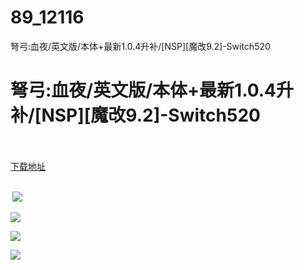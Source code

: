 # 89_12116
弩弓:血夜/英文版/本体+最新1.0.4升补/[NSP][魔改9.2]-Switch520
# 弩弓:血夜/英文版/本体+最新1.0.4升补/[NSP][魔改9.2]-Switch520
 <br/></br>
[下载地址](https://www.switch520.cc/article/12116 "下载地址")
<br/></br>

<p><strong>&nbsp;<img src="https://www.switch520.cc/muke_img/upload_art_editor_20210329-1_54d1129fb6f28cffb1de1ec34cd1a224.jpg"> </strong></p>
<p><img src="https://www.switch520.cc/muke_img/upload_art_editor_20210329-1_75060d4e94ffe6e90e04bd19f41ed53a.jpg"></p>
<p><img src="https://www.switch520.cc/muke_img/upload_art_editor_20210329-1_dadcafb72e210e32c6e46e170b7d6e14.jpg"></p>
<p><img src="https://www.switch520.cc/muke_img/upload_art_editor_20210329-1_ffc870660e91f89edaafbfecd951130c.jpg"></p>
<p><strong>&nbsp;</strong></p>

